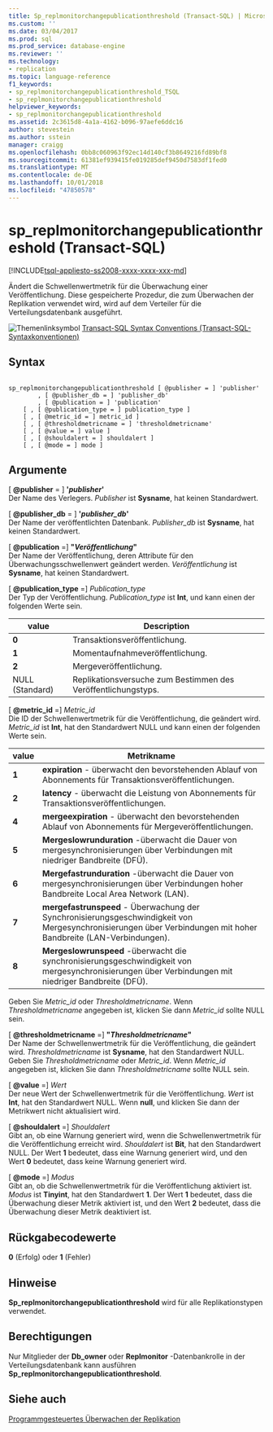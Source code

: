 ```yaml
---
title: Sp_replmonitorchangepublicationthreshold (Transact-SQL) | Microsoft-Dokumentation
ms.custom: ''
ms.date: 03/04/2017
ms.prod: sql
ms.prod_service: database-engine
ms.reviewer: ''
ms.technology:
- replication
ms.topic: language-reference
f1_keywords:
- sp_replmonitorchangepublicationthreshold_TSQL
- sp_replmonitorchangepublicationthreshold
helpviewer_keywords:
- sp_replmonitorchangepublicationthreshold
ms.assetid: 2c3615d8-4a1a-4162-b096-97aefe6ddc16
author: stevestein
ms.author: sstein
manager: craigg
ms.openlocfilehash: 0bb8c060963f92ec14d140cf3b8649216fd89bf8
ms.sourcegitcommit: 61381ef939415fe019285def9450d7583df1fed0
ms.translationtype: MT
ms.contentlocale: de-DE
ms.lasthandoff: 10/01/2018
ms.locfileid: "47850578"
---
```

# <a name="spreplmonitorchangepublicationthreshold-transact-sql"></a>sp_replmonitorchangepublicationthreshold (Transact-SQL)
[!INCLUDE[tsql-appliesto-ss2008-xxxx-xxxx-xxx-md](../../includes/tsql-appliesto-ss2008-xxxx-xxxx-xxx-md.md)]

  Ändert die Schwellenwertmetrik für die Überwachung einer Veröffentlichung. Diese gespeicherte Prozedur, die zum Überwachen der Replikation verwendet wird, wird auf dem Verteiler für die Verteilungsdatenbank ausgeführt.  
  
 ![Themenlinksymbol](../../database-engine/configure-windows/media/topic-link.gif "Topic link icon") [Transact-SQL Syntax Conventions (Transact-SQL-Syntaxkonventionen)](../../t-sql/language-elements/transact-sql-syntax-conventions-transact-sql.md)  
  
## <a name="syntax"></a>Syntax  
  
```  
  
sp_replmonitorchangepublicationthreshold [ @publisher = ] 'publisher'  
        , [ @publisher_db = ] 'publisher_db'  
        , [ @publication = ] 'publication'   
    [ , [ @publication_type = ] publication_type ]   
    [ , [ @metric_id = ] metric_id ]   
    [ , [ @thresholdmetricname = ] 'thresholdmetricname'   
    [ , [ @value = ] value ]   
    [ , [ @shouldalert = ] shouldalert ]   
    [ , [ @mode = ] mode ]  
```  
  
## <a name="arguments"></a>Argumente  
 [ **@publisher** = ] **'***publisher***'**  
 Der Name des Verlegers. *Publisher* ist **Sysname**, hat keinen Standardwert.  
  
 [ **@publisher_db** = ] **'***publisher_db***'**  
 Der Name der veröffentlichten Datenbank. *Publisher_db* ist **Sysname**, hat keinen Standardwert.  
  
 [ **@publication** =] **"***Veröffentlichung***"**  
 Der Name der Veröffentlichung, deren Attribute für den Überwachungsschwellenwert geändert werden. *Veröffentlichung* ist **Sysname**, hat keinen Standardwert.  
  
 [ **@publication_type** =] *Publication_type*  
 Der Typ der Veröffentlichung. *Publication_type* ist **Int**, und kann einen der folgenden Werte sein.  
  
|value|Description|  
|-----------|-----------------|  
|**0**|Transaktionsveröffentlichung.|  
|**1**|Momentaufnahmeveröffentlichung.|  
|**2**|Mergeveröffentlichung.|  
|NULL (Standard)|Replikationsversuche zum Bestimmen des Veröffentlichungstyps.|  
  
 [ **@metric_id** =] *Metric_id*  
 Die ID der Schwellenwertmetrik für die Veröffentlichung, die geändert wird. *Metric_id* ist **Int**, hat den Standardwert NULL und kann einen der folgenden Werte sein.  
  
|value|Metrikname|  
|-----------|-----------------|  
|**1**|**expiration** - überwacht den bevorstehenden Ablauf von Abonnements für Transaktionsveröffentlichungen.|  
|**2**|**latency** - überwacht die Leistung von Abonnements für Transaktionsveröffentlichungen.|  
|**4**|**mergeexpiration** - überwacht den bevorstehenden Ablauf von Abonnements für Mergeveröffentlichungen.|  
|**5**|**Mergeslowrunduration** -überwacht die Dauer von mergesynchronisierungen über Verbindungen mit niedriger Bandbreite (DFÜ).|  
|**6**|**Mergefastrunduration** -überwacht die Dauer von mergesynchronisierungen über Verbindungen hoher Bandbreite Local Area Network (LAN).|  
|**7**|**mergefastrunspeed** - Überwachung der Synchronisierungsgeschwindigkeit von Mergesynchronisierungen über Verbindungen mit hoher Bandbreite (LAN-Verbindungen).|  
|**8**|**Mergeslowrunspeed** -überwacht die synchronisierungsgeschwindigkeit von mergesynchronisierungen über Verbindungen mit niedriger Bandbreite (DFÜ).|  
  
 Geben Sie *Metric_id* oder *Thresholdmetricname*. Wenn *Thresholdmetricname* angegeben ist, klicken Sie dann *Metric_id* sollte NULL sein.  
  
 [ **@thresholdmetricname** =] **"***Thresholdmetricname***"**  
 Der Name der Schwellenwertmetrik für die Veröffentlichung, die geändert wird. *Thresholdmetricname* ist **Sysname**, hat den Standardwert NULL. Geben Sie *Thresholdmetricname* oder *Metric_id*. Wenn *Metric_id* angegeben ist, klicken Sie dann *Thresholdmetricname* sollte NULL sein.  
  
 [ **@value** =] *Wert*  
 Der neue Wert der Schwellenwertmetrik für die Veröffentlichung. *Wert* ist **Int**, hat den Standardwert NULL. Wenn **null**, und klicken Sie dann der Metrikwert nicht aktualisiert wird.  
  
 [ **@shouldalert** =] *Shouldalert*  
 Gibt an, ob eine Warnung generiert wird, wenn die Schwellenwertmetrik für die Veröffentlichung erreicht wird. *Shouldalert* ist **Bit**, hat den Standardwert NULL. Der Wert **1** bedeutet, dass eine Warnung generiert wird, und den Wert **0** bedeutet, dass keine Warnung generiert wird.  
  
 [ **@mode** =] *Modus*  
 Gibt an, ob die Schwellenwertmetrik für die Veröffentlichung aktiviert ist. *Modus* ist **Tinyint**, hat den Standardwert **1**. Der Wert **1** bedeutet, dass die Überwachung dieser Metrik aktiviert ist, und den Wert **2** bedeutet, dass die Überwachung dieser Metrik deaktiviert ist.  
  
## <a name="return-code-values"></a>Rückgabecodewerte  
 **0** (Erfolg) oder **1** (Fehler)  
  
## <a name="remarks"></a>Hinweise  
 **Sp_replmonitorchangepublicationthreshold** wird für alle Replikationstypen verwendet.  
  
## <a name="permissions"></a>Berechtigungen  
 Nur Mitglieder der **Db_owner** oder **Replmonitor** -Datenbankrolle in der Verteilungsdatenbank kann ausführen **Sp_replmonitorchangepublicationthreshold**.  
  
## <a name="see-also"></a>Siehe auch  
 [Programmgesteuertes Überwachen der Replikation](../../relational-databases/replication/monitor/programmatically-monitor-replication.md)  
  
  
